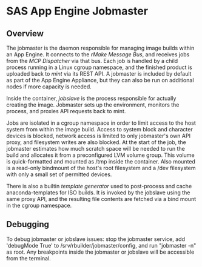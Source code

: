 SAS App Engine Jobmaster
========================

Overview
--------

The jobmaster is the daemon responsible for managing image builds within an App
Engine. It connects to the *rMake Message Bus*, and receives jobs from the *MCP
Dispatcher* via that bus. Each job is handled by a child process running in a
Linux cgroup namespace, and the finished product is uploaded back to *mint* via
its REST API. A jobmaster is included by default as part of the App Engine
Appliance, but they can also be run on additional nodes if more capacity is
needed.

Inside the container, *jobslave* is the process responsible for actually
creating the image. Jobmaster sets up the environment, monitors the process,
and proxies API requests back to mint.

Jobs are isolated in a cgroup namespace in order to limit access to the host
system from within the image build. Access to system block and character
devices is blocked, network access is limited to only jobmaster's own API
proxy, and filesystem writes are also blocked. At the start of the job, the
jobmaster estimates how much scratch space will be needed to run the build and
allocates it from a preconfigured LVM volume group. This volume is
quick-formatted and mounted as /tmp inside the container. Also mounted is a
read-only bindmount of the host's root filesystem and a /dev filesystem with
only a small set of permitted devices.

There is also a builtin *template generator* used to post-process and cache
anaconda-templates for ISO builds. It is invoked by the jobslave using the same
proxy API, and the resulting file contents are fetched via a bind mount in the
cgroup namespace.

Debugging
---------

To debug jobmaster or jobslave issues: stop the jobmaster service, add
'debugMode True' to /srv/rbuilder/jobmaster/config, and run "jobmaster -n" as
root. Any breakpoints inside the jobmaster or jobslave will be accessible from
the terminal.
